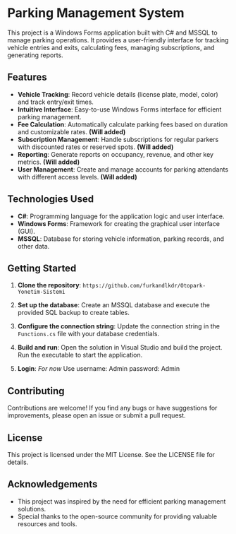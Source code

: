 # Parking Management System

This project is a Windows Forms application built with C# and MSSQL to manage parking operations. It provides a user-friendly interface for tracking vehicle entries and exits, calculating fees, managing subscriptions, and generating reports.

## Features

- **Vehicle Tracking**: Record vehicle details (license plate, model, color) and track entry/exit times.
- **Intuitive Interface**: Easy-to-use Windows Forms interface for efficient parking management.
- **Fee Calculation**: Automatically calculate parking fees based on duration and customizable rates. **(Will added)** 
- **Subscription Management**: Handle subscriptions for regular parkers with discounted rates or reserved spots. **(Will added)**
- **Reporting**: Generate reports on occupancy, revenue, and other key metrics. **(Will added)**
- **User Management**: Create and manage accounts for parking attendants with different access levels. **(Will added)**

## Technologies Used

- **C#**: Programming language for the application logic and user interface.
- **Windows Forms**: Framework for creating the graphical user interface (GUI).
- **MSSQL**: Database for storing vehicle information, parking records, and other data.

## Getting Started

1. **Clone the repository**:
   ```https://github.com/furkandlkdr/Otopark-Yonetim-Sistemi```

2. **Set up the database**: Create an MSSQL database and execute the provided SQL backup to create tables.

3. **Configure the connection string**: Update the connection string in the `Functions.cs` file with your database credentials.

4. **Build and run**: Open the solution in Visual Studio and build the project. Run the executable to start the application.

5. **Login**: *For now* Use username: Admin password: Admin

## Contributing

Contributions are welcome! If you find any bugs or have suggestions for improvements, please open an issue or submit a pull request.

## License

This project is licensed under the MIT License. See the LICENSE file for details.

## Acknowledgements

- This project was inspired by the need for efficient parking management solutions.
- Special thanks to the open-source community for providing valuable resources and tools.
